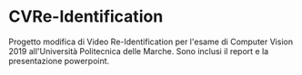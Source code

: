# CVRe-Identification
Progetto modifica di Video Re-Identification per l'esame di Computer Vision 2019 all'Università Politecnica delle Marche.
Sono inclusi il report e la presentazione powerpoint.